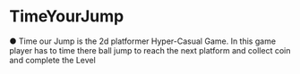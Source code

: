 # TimeYourJump

●	Time our Jump is the 2d platformer Hyper-Casual Game. In this game player has to time there ball jump to reach the next platform and collect coin and complete the Level
